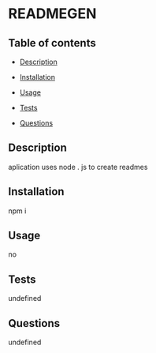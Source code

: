 
  
  
  
  # READMEGEN

  ## Table of contents

  - [Description](#description)
  
  - [Installation](#installation)
  
  - [Usage](#usage)
  
  - [Tests](#tests)
  
  - [Questions](#questions)

  ## Description
  aplication uses node . js to create readmes
  ## Installation
  npm i
  ## Usage
  no
  ## Tests
  undefined
  ## Questions
  undefined
